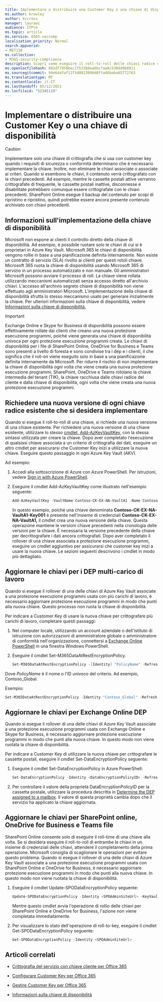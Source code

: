 ```yaml
---
title: Implementare o distribuire una Customer Key o una chiave di disponibilità
ms.author: krowley
author: kccross
manager: laurawi
audience: ITPro
ms.topic: article
ms.service: O365-seccomp
localization_priority: Normal
search.appverid:
- MET150
ms.collection:
- M365-security-compliance
description: Scopri come eseguire il roll-to-roll delle chiavi radice dei clienti archiviate in Azure Key Vault usate con la chiave del cliente. I servizi includono Exchange Online, Skype for Business, SharePoint Online, OneDrive for Business e Teams file.
ms.openlocfilehash: 892d77959bec1fb33b0ea6bcfaa8c530dd9b8911
ms.sourcegitcommit: 94e64afaf12f3d8813099d8ffa46baba65772763
ms.translationtype: MT
ms.contentlocale: it-IT
ms.lasthandoff: 05/12/2021
ms.locfileid: "52345119"
---
```

# <a name="roll-or-rotate-a-customer-key-or-an-availability-key"></a>Implementare o distribuire una Customer Key o una chiave di disponibilità

> [!CAUTION]
> Implementare solo una chiave di crittografia che si usa con customer key quando i requisiti di sicurezza o conformità determinano che è necessario implementare la chiave. Inoltre, non eliminare le chiavi associate o associate ai criteri. Quando si esembono le chiavi, il contenuto verrà crittografato con le chiavi precedenti. Ad esempio, mentre le cassette postali attive verranno crittografate di frequente, le cassette postali inattive, disconnesse e disabilitate potrebbero comunque essere crittografate con le chiavi precedenti. SharePoint Online esegue il backup del contenuto per scopi di ripristino e ripristino, quindi potrebbe essere ancora presente contenuto archiviato con chiavi precedenti.

## <a name="about-rolling-the-availability-key"></a>Informazioni sull'implementazione della chiave di disponibilità

Microsoft non espone ai clienti il controllo diretto della chiave di disponibilità. Ad esempio, è possibile ruotare solo le chiavi di cui si è proprietari in Azure Key Vault. Microsoft 365 le chiavi di disponibilità vengono rollie in base a una pianificazione definita internamente. Non esiste un contratto di servizio (SLA) rivolto ai clienti per questi rotoli chiave. Microsoft 365 ruota la chiave di disponibilità usando Microsoft 365 di servizio in un processo automatizzato e non manuale. Gli amministratori Microsoft possono avviare il processo di roll. La chiave viene rollata utilizzando meccanismi automatizzati senza accesso diretto all'archivio chiavi. L'accesso all'archivio segreto chiave di disponibilità non viene effettuato agli amministratori Microsoft. L'implementazione della chiave di disponibilità sfrutta lo stesso meccanismo usato per generare inizialmente la chiave. Per ulteriori informazioni sulla chiave di disponibilità, vedere [Informazioni sulla chiave di disponibilità.](customer-key-availability-key-understand.md)

> [!IMPORTANT]
> Exchange Online e Skype for Business di disponibilità possono essere effettivamente rollate dai clienti che creano una nuova protezione esecuzione programmi, poiché viene generata una chiave di disponibilità univoca per ogni protezione esecuzione programmi creata. Le chiavi di disponibilità per i file di SharePoint Online, OneDrive for Business e Teams sono presenti a livello di foresta e sono condivise tra i dep e i clienti, il che significa che il roll-on viene eseguito solo in base a una pianificazione definita internamente da Microsoft. Per ridurre il rischio di non implementare la chiave di disponibilità ogni volta che viene creata una nuova protezione esecuzione programmi, SharePoint, OneDrive e Teams rotolano la chiave intermedia del tenant (TIK), la chiave racchiusa dalle chiavi radice del cliente e dalla chiave di disponibilità, ogni volta che viene creata una nuova protezione esecuzione programmi.

## <a name="request-a-new-version-of-each-existing-root-key-you-want-to-roll"></a>Richiedere una nuova versione di ogni chiave radice esistente che si desidera implementare

Quando si esegue il roll-to-roll di una chiave, si richiede una nuova versione di una chiave esistente. Per richiedere una nuova versione di una chiave esistente, utilizzare lo stesso [cmdlet, Add-AzKeyVaultKey](/powershell/module/az.keyvault/add-azkeyvaultkey), con la stessa sintassi utilizzata per creare la chiave. Dopo aver completato l'esecuzione di qualsiasi chiave associata a un criterio di crittografia dei dati, eseguire un altro cmdlet per assicurarsi che Customer Key inizi a utilizzare la nuova chiave. Eseguire questo passaggio in ogni Azure Key Vault (AKV).

Ad esempio:

1. Accedi alla sottoscrizione di Azure con Azure PowerShell. Per istruzioni, vedere [Sign in with Azure PowerShell](/powershell/azure/authenticate-azureps).

2. Eseguire il cmdlet Add-AzKeyVaultKey come illustrato nell'esempio seguente:

   ```powershell
   Add-AzKeyVaultKey -VaultName Contoso-CK-EX-NA-VaultA1 -Name Contoso-CK-EX-NA-VaultA1-Key001 -Destination HSM -KeyOps @('wrapKey','unwrapKey') -NotBefore (Get-Date -Date "12/27/2016 12:01 AM")
   ```

   In questo esempio, poiché una chiave denominata **Contoso-CK-EX-NA-VaultA1-Key001** è presente nell'insieme di credenziali **Contoso-CK-EX-NA-VaultA1,** il cmdlet crea una nuova versione della chiave. Questa operazione mantiene le versioni chiave precedenti nella cronologia delle versioni per la chiave. È necessaria la versione precedente della chiave per decrittografare i dati ancora crittografati. Dopo aver completato il rollover di una chiave associata a protezione esecuzione programmi, eseguire un cmdlet aggiuntivo per assicurarsi che customer key inizi a usare la nuova chiave. Le sezioni seguenti descrivono i cmdlet in modo più dettagliato.
  
## <a name="update-the-keys-for-multi-workload-deps"></a>Aggiornare le chiavi per i DEP multi-carico di lavoro

Quando si esegue il rollover di una delle chiavi di Azure Key Vault associate a una protezione esecuzione programmi usata con più carichi di lavoro, è necessario aggiornare protezione esecuzione programmi in modo che punti alla nuova chiave. Questo processo non ruota la chiave di disponibilità.

Per indicare a Customer Key di usare la nuova chiave per crittografare più carichi di lavoro, completare questi passaggi:

1. Nel computer locale, utilizzando un account aziendale o dell'istituto di istruzione con autorizzazioni di amministratore globale o amministratore di conformità nell'organizzazione, connettersi a [Exchange Online PowerShell](/powershell/exchange/connect-to-exchange-online-powershell) in una finestra Windows PowerShell.

2. Eseguire il cmdlet Set-M365DataAtRestEncryptionPolicy.
  
   ```powershell
   Set-M365DataAtRestEncryptionPolicy -[Identity] "PolicyName" -Refresh
   ```

Dove *PolicyName* è il nome o l'ID univoco del criterio. Ad esempio, Contoso_Global.

Esempio:

```powershell
Set-M365DataAtRestEncryptionPolicy -Identity "Contoso_Global" -Refresh
```

## <a name="update-the-keys-for-exchange-online-deps"></a>Aggiornare le chiavi per Exchange Online DEP

Quando si esegue il rollover di una delle chiavi di Azure Key Vault associate a una protezione esecuzione programmi usata con Exchange Online e Skype for Business, è necessario aggiornare protezione esecuzione programmi in modo che punti alla nuova chiave. In questo modo non viene ruotata la chiave di disponibilità.

Per indicare a Customer Key di utilizzare la nuova chiave per crittografare le cassette postali, eseguire il cmdlet Set-DataEncryptionPolicy seguente:

1. Eseguire il cmdlet Set-DataEncryptionPolicy in Azure PowerShell:
  
   ```powershell
   Set-DataEncryptionPolicy -Identity <DataEncryptionPolicyID> -Refresh
   ```

2. Per controllare il valore della proprietà DataEncryptionPolicyID per la cassetta postale, utilizzare la procedura descritta in [Determine the DEP assigned to a mailbox](customer-key-manage.md#determine-the-dep-assigned-to-a-mailbox). Il valore di questa proprietà cambia dopo che il servizio ha applicato la chiave aggiornata.
  
## <a name="update-the-keys-for-sharepoint-online-onedrive-for-business-and-teams-files"></a>Aggiornare le chiavi per SharePoint online, OneDrive for Business e Teams file

SharePoint Online consente solo di eseguire il roll-time di una chiave alla volta. Se si desidera eseguire il roll-to-roll di entrambe le chiavi in un insieme di credenziali delle chiavi, attendere il completamento della prima operazione. Microsoft consiglia di scaglionare le operazioni per evitare questo problema. Quando si esegue il rollover di una delle chiavi di Azure Key Vault associate a una protezione esecuzione programmi usata con SharePoint Online e OneDrive for Business, è necessario aggiornare protezione esecuzione programmi in modo che punti alla nuova chiave. In questo modo non viene ruotata la chiave di disponibilità.

1. Eseguire il cmdlet Update-SPODataEncryptionPolicy seguente:
  
   ```powershell
   Update-SPODataEncryptionPolicy -Identity <SPOAdminSiteUrl> -KeyVaultName <ReplacementKeyVaultName> -KeyName <ReplacementKeyName> -KeyVersion <ReplacementKeyVersion> -KeyType <Primary | Secondary>
   ```

   Mentre questo cmdlet avvia l'operazione di rollio delle chiavi per SharePoint Online e OneDrive for Business, l'azione non viene completata immediatamente.

2. Per visualizzare lo stato dell'operazione di roll-to-key, eseguire il cmdlet Get-SPODataEncryptionPolicy seguente:

   ```powershell
   Get-SPODataEncryptionPolicy -Identity <SPOAdminSiteUrl>
   ```

## <a name="related-articles"></a>Articoli correlati

- [Crittografia del servizio con chiave cliente per Office 365](customer-key-overview.md)

- [Configurare Customer Key per Office 365](customer-key-set-up.md)

- [Gestire Customer Key per Office 365](customer-key-manage.md)

- [Informazioni sulla chiave di disponibilità](customer-key-availability-key-understand.md)